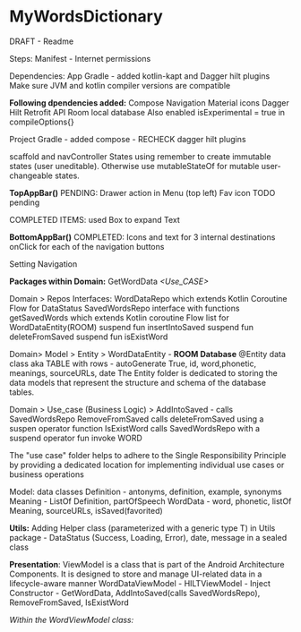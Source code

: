 # MyWordsDictionary
DRAFT - Readme

Steps: Manifest - Internet permissions

Dependencies: App Gradle - added kotlin-kapt and Dagger hilt plugins
Make sure JVM and kotlin compiler versions are compatible

**Following dpendencies added:**
Compose Navigation
Material icons
Dagger Hilt
Retrofit API
Room local database
Also enabled  isExperimental = true in   compileOptions{}

Project Gradle - added compose - RECHECK
dagger hilt plugins

scaffold and navController States
using remember to create immutable states (user uneditable). Otherwise use mutableStateOf for mutable user-changeable states.

**TopAppBar()**
PENDING:
Drawer action in Menu (top left)
Fav icon TODO pending

COMPLETED ITEMS:
used Box to expand Text

**BottomAppBar()**
COMPLETED:
Icons and text for 3 internal destinations
onClick for each of the navigation buttons

Setting Navigation




**Packages within Domain:**
GetWordData _<Use_CASE>_


Domain > Repos Interfaces:
WordDataRepo which extends Kotlin Coroutine Flow for DataStatus
SavedWordsRepo interface with functions
getSavedWords which extends Kotlin coroutine Flow list for WordDataEntity(ROOM)
suspend fun insertIntoSaved
suspend fun deleteFromSaved
suspend fun isExistWord


Domain> Model > Entity > WordDataEntity - **ROOM Database**
@Entity
data class aka TABLE with rows - autoGenerate True, id, word,phonetic, meanings, sourceURLs, date
The Entity folder is dedicated to storing the data models that represent the structure and schema of the database tables. 

Domain > Use_case (Business Logic) > 
AddIntoSaved - calls SavedWordsRepo
RemoveFromSaved calls deleteFromSaved using a suspen operator function
IsExistWord calls SavedWordsRepo with a suspend operator fun invoke WORD


The "use case" folder helps to adhere to the Single Responsibility Principle by providing a dedicated location for implementing individual use cases or business operations



Model: data classes
Definition - antonyms, definition, example, synonyms
Meaning - ListOf Definition, partOfSpeech
WordData - word, phonetic, listOf Meaning, sourceURLs, isSaved(favorited)


**Utils:**
Adding Helper class (parameterized with a generic type T) in Utils package - DataStatus (Success, Loading, Error), date, message in a sealed class


**Presentation**:
ViewModel is a class that is part of the Android Architecture Components. It is designed to store and manage UI-related data in a lifecycle-aware manner
WordDataViewModel - HILTViewModel - Inject Constructor - GetWordData, AddIntoSaved(calls SavedWordsRepo), RemoveFromSaved, IsExistWord

_Within the WordViewModel class:_


